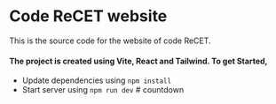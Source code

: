# Code ReCET website
This is the source code for the website of code ReCET. 


#### The project is created using Vite, React and Tailwind. To get Started,
- Update dependencies using ```npm install```
- Start server using ```npm run dev```
#   c o u n t d o w n  
 